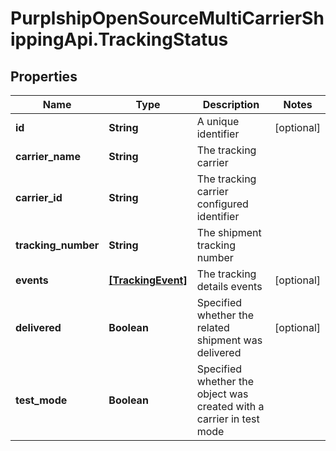 # PurplshipOpenSourceMultiCarrierShippingApi.TrackingStatus

## Properties
Name | Type | Description | Notes
------------ | ------------- | ------------- | -------------
**id** | **String** | A unique identifier | [optional] 
**carrier_name** | **String** | The tracking carrier | 
**carrier_id** | **String** | The tracking carrier configured identifier | 
**tracking_number** | **String** | The shipment tracking number | 
**events** | [**[TrackingEvent]**](TrackingEvent.md) | The tracking details events | [optional] 
**delivered** | **Boolean** | Specified whether the related shipment was delivered | [optional] 
**test_mode** | **Boolean** | Specified whether the object was created with a carrier in test mode | 
